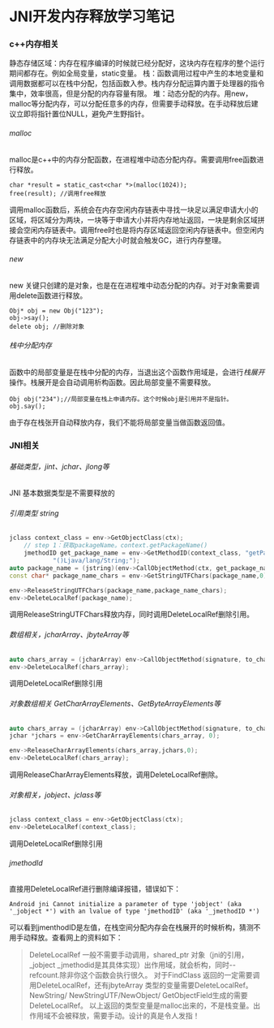 JNI开发内存释放学习笔记
====================

### c++内存相关
静态存储区域：内存在程序编译的时候就已经分配好，这块内存在程序的整个运行期间都存在。例如全局变量，static变量。
栈：函数调用过程中产生的本地变量和调用数据都可以在栈中分配，包括函数入参。栈内存分配运算内置于处理器的指令集中，效率很高，但是分配的内存容量有限。
堆：动态分配的内存。用new，malloc等分配内存，可以分配任意多的内存，但需要手动释放。在手动释放后建议立即将指针置位NULL，避免产生野指针。
###### malloc
malloc是c++中的内存分配函数，在进程堆中动态分配内存。需要调用free函数进行释放。
```
char *result = static_cast<char *>(malloc(1024));
free(result); //调用free释放
```

调用malloc函数后，系统会在内存空闲内存链表中寻找一块足以满足申请大小的区域，将区域分为两块，一块等于申请大小并将内存地址返回，一块是剩余区域拼接会空闲内存链表中。调用free时也是将内存区域返回空闲内存链表中。但空闲内存链表中的内存块无法满足分配大小时就会触发GC，进行内存整理。

###### new 
new 关键只创建的是对象，也是在在进程堆中动态分配的内存。对于对象需要调用delete函数进行释放。
```
Obj* obj = new Obj("123");
obj->say();
delete obj; //删除对象
```

###### 栈中分配内存
函数中的局部变量是在栈中分配的内存，当退出这个函数作用域是，会进行*栈展开*操作。栈展开是会自动调用析构函数。因此局部变量不需要释放。
```
Obj obj("234");//局部变量在栈上申请内存。这个时候obj是引用并不是指针。
obj.say();
```

由于存在栈张开自动释放内存，我们不能将局部变量当做函数返回值。

### JNI相关

###### 基础类型，jint、jchar、jlong等
JNI 基本数据类型是不需要释放的

###### 引用类型 string
```c++
jclass context_class = env->GetObjectClass(ctx);
    // step 1：获取packageName。context.getPackageName()
    jmethodID get_package_name = env->GetMethodID(context_class, "getPackageName",
            "()Ljava/lang/String;");
auto package_name = (jstring)(env->CallObjectMethod(ctx, get_package_name));
const char* package_name_chars = env->GetStringUTFChars(package_name,0);

env->ReleaseStringUTFChars(package_name,package_name_chars);
env->DeleteLocalRef(package_name);

```
调用ReleaseStringUTFChars释放内存，同时调用DeleteLocalRef删除引用。

###### 数组相关，jcharArray、jbyteArray等
```c++
auto chars_array = (jcharArray) env->CallObjectMethod(signature, to_chars);
env->DeleteLocalRef(chars_array);
```

调用DeleteLocalRef删除引用

###### 对象数组相关 GetCharArrayElements、GetByteArrayElements等

```c++
auto chars_array = (jcharArray) env->CallObjectMethod(signature, to_chars);
jchar *jchars = env->GetCharArrayElements(chars_array, 0);

env->ReleaseCharArrayElements(chars_array,jchars,0);
env->DeleteLocalRef(chars_array);
```

调用ReleaseCharArrayElements释放，调用DeleteLocalRef删除。

###### 对象相关，jobject、jclass等
```c++
jclass context_class = env->GetObjectClass(ctx);
env->DeleteLocalRef(context_class);
```

调用DeleteLocalRef删除引用

###### jmethodId

直接用DeleteLocalRef进行删除编译报错，错误如下：
```
Android jni Cannot initialize a parameter of type 'jobject' (aka '_jobject *') with an lvalue of type 'jmethodID' (aka '_jmethodID *')
```

可以看到jmenthodID是左值，在栈空间分配内存会在栈展开的时候析构，猜测不用手动释放。查看网上的资料如下：

>DeleteLocalRef 一般不需要手动调用，shared_ptr<T> 对象（jni的引用，_jobject _jmethodid是其具体实现）出作用域，就会析构，同时--refcount.除非你这个函数会执行很久。
>对于FindClass 返回的一定需要调用DeleteLocalRef，还有jbyteArray 类型的变量需要DeleteLocalRef。
NewString/ NewStringUTF/NewObject/ GetObjectField生成的需要DeleteLocalRef。
以上返回的类型变量是malloc出来的，不是栈变量。出作用域不会被释放，需要手动。设计的真是令人发指！

